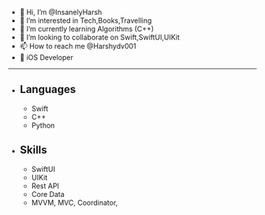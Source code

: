 - 👋 Hi, I’m @InsanelyHarsh
- 👀 I’m interested in Tech,Books,Travelling
- 🌱 I’m currently learning Algorithms (C++)
- 💞️ I’m looking to collaborate on Swift,SwiftUI,UIKit
- 📫 How to reach me @Harshydv001
- 📱 iOS Developer

----

- ## Languages
  - Swift
  - C++
  - Python
- ## Skills
  - SwiftUI
  - UIKit
  - Rest API
  - Core Data
  - MVVM, MVC, Coordinator, 


<!---
InsanelyHarsh/InsanelyHarsh is a ✨ special ✨ repository because its `README.md` (this file) appears on your GitHub profile.
You can click the Preview link to take a look at your changes.
--->
